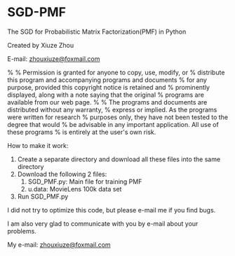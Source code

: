 # SGD-PMF
The SGD for Probabilistic Matrix Factorization(PMF) in Python

Created by Xiuze Zhou 

E-mail: zhouxiuze@foxmail.com

%
% Permission is granted for anyone to copy, use, modify, or 
% distribute this program and accompanying programs and documents 
% for any purpose, provided this copyright notice is retained and 
% prominently displayed, along with a note saying that the original 
% programs are available from our web page.
%
% The programs and documents are distributed without any warranty, 
% express or implied. As the programs were written for research 
% purposes only, they have not been tested to the degree that would 
% be advisable in any important application. All use of these programs
% is entirely at the user's own risk.

How to make it work:

   1. Create a separate directory and download all these files into the same directory
   2. Download the following 2 files: 
       1) SGD_PMF.py: Main file for training PMF
       2) u.data: MovieLens 100k data set
   3. Run SGD_PMF.py

I did not try to optimize this code, but please e-mail me if you find bugs.

I am also very glad to communicate with you by e-mail about your problems.

My e-mail: zhouxiuze@foxmail.com
